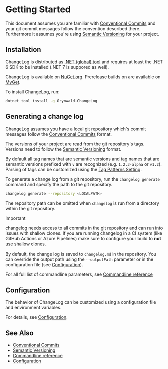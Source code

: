 # Getting Started

This document assumes you are familiar with [Conventional Commits](https://www.conventionalcommits.org/) and your git commit messages follow the convention described there.
Furthermore it assumes you're using [Semantic Versioning](https://semver.org/) for your project.

## Installation

ChangeLog is distributed as [.NET (global) tool](https://docs.microsoft.com/en-us/dotnet/core/tools/global-tools) and requires at least the .NET 6 SDK to be installed (.NET 7 is suppored as well).

ChangeLog is available on [NuGet.org](https://www.nuget.org/packages/Grynwald.ChangeLog).
Prerelease builds on are available on [MyGet](https://www.myget.org/feed/ap0llo-changelog/package/nuget/Grynwald.ChangeLog).

To install ChangeLog, run:

```sh
dotnet tool install -g Grynwald.ChangeLog
```

## Generating a change log

ChangeLog assumes you have a local git repository which's commit messages follow the [Conventional Commits](https://www.conventionalcommits.org/) format.

The versions of your project are read from the git repository's tags.
Versions need to follow the [Semantic Versioning](https://semver.org/) format.

By default all tag names that are semantic versions and tag names that are semantic versions prefixed with `v` are recognized (e.g. `1.2.3-alpha` or `v1.2`).
Parsing of tags can be customized using the [Tag Patterns Setting](./configuration/settings/tag-patterns.md).

To generate a change log from a git repository, run the `changelog generate` command and specify the path to the git repository.

```sh
changelog generate --repository <LOCALPATH>
```

The repository path can be omitted when `changelog` is run from a directory within the git repository.

> [!IMPORTANT]  
> changelog needs access to all commits in the git repository and can run into issues with shallow clones.
> If you are running changelog in a CI system (like GitHub Actions or Azure Pipelines) make sure to configure your build to **not** use shallow clones.

By default, the change log is saved to `changelog.md` in the repository.
You can override the output path using the `--outputPath` parameter or in the configuration file (see [Configuration](./configuration.md)).

For all full list of commandline parameters, see
[Commandline reference](./commandline-reference/index.md)

## Configuration

The behavior of ChangeLog can be customized using a configuration file and environment variables.

For details, see [Configuration](./configuration.md).

## See Also

- [Conventional Commits](https://www.conventionalcommits.org/)
- [Semantic Versioning](https://semver.org/)
- [Commandline reference](./commandline-reference/index.md)
- [Configuration](./configuration.md)
